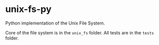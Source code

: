 # unix-fs-py
Python implementation of the Unix File System.

Core of the file system is in the `unix_fs` folder. All tests are in the `tests` folder.
